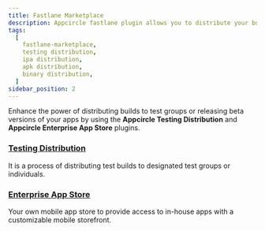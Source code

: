 ```yaml
---
title: Fastlane Marketplace
description: Appcircle fastlane plugin allows you to distribute your builds to testers directly pipeline.
tags:
  [
    fastlane-marketplace,
    testing distribution,
    ipa distribution,
    apk distribution,
    binary distribution,
  ]
sidebar_position: 2
---
```


Enhance the power of distributing builds to test groups or releasing beta versions of your apps by using the **Appcircle Testing Distribution** and **Appcircle Enterprise App Store** plugins.

### [Testing Distribution](/marketplace/fastlane/testing-distribution)

It is a process of distributing test builds to designated test groups or individuals.

### [Enterprise App Store](/marketplace/fastlane/enterprise-app-store)

Your own mobile app store to provide access to in-house apps with a customizable mobile storefront.
